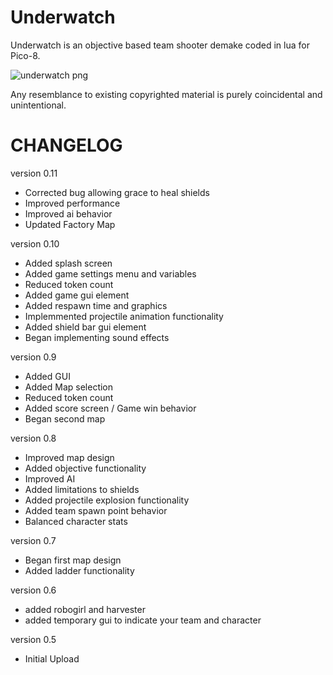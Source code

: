 # Underwatch
Underwatch is an objective based team shooter demake coded in lua for Pico-8.

![underwatch png](http://www.lexaloffle.com/bbs/cposts/2/24786.p8.png "Underwatch PNG")

Any resemblance to existing copyrighted material is purely coincidental and unintentional.

# CHANGELOG
version 0.11
- Corrected bug allowing grace to heal shields
- Improved performance
- Improved ai behavior
- Updated Factory Map

version 0.10
- Added splash screen
- Added game settings menu and variables
- Reduced token count
- Added game gui element
- Added respawn time and graphics
- Implemmented projectile animation functionality
- Added shield bar gui element
- Began implementing sound effects

version 0.9
- Added GUI
- Added Map selection
- Reduced token count
- Added score screen / Game win behavior
- Began second map

version 0.8
- Improved map design
- Added objective functionality
- Improved AI
- Added limitations to shields
- Added projectile explosion functionality
- Added team spawn point behavior
- Balanced character stats

version 0.7
- Began first map design
- Added ladder functionality

version 0.6
- added robogirl and harvester
- added temporary gui to indicate your team and character

version 0.5
- Initial Upload
